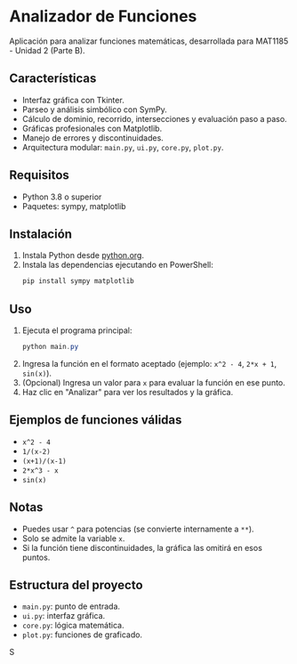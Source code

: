 # Analizador de Funciones

Aplicación para analizar funciones matemáticas, desarrollada para MAT1185 - Unidad 2 (Parte B).

## Características
- Interfaz gráfica con Tkinter.
- Parseo y análisis simbólico con SymPy.
- Cálculo de dominio, recorrido, intersecciones y evaluación paso a paso.
- Gráficas profesionales con Matplotlib.
- Manejo de errores y discontinuidades.
- Arquitectura modular: `main.py`, `ui.py`, `core.py`, `plot.py`.

## Requisitos
- Python 3.8 o superior
- Paquetes: sympy, matplotlib

## Instalación
1. Instala Python desde [python.org](https://www.python.org/).
2. Instala las dependencias ejecutando en PowerShell:
   ```powershell
   pip install sympy matplotlib
   ```

## Uso
1. Ejecuta el programa principal:
   ```powershell
   python main.py
   ```
2. Ingresa la función en el formato aceptado (ejemplo: `x^2 - 4`, `2*x + 1`, `sin(x)`).
3. (Opcional) Ingresa un valor para `x` para evaluar la función en ese punto.
4. Haz clic en "Analizar" para ver los resultados y la gráfica.

## Ejemplos de funciones válidas
- `x^2 - 4`
- `1/(x-2)`
- `(x+1)/(x-1)`
- `2*x^3 - x`
- `sin(x)`

## Notas
- Puedes usar `^` para potencias (se convierte internamente a `**`).
- Solo se admite la variable `x`.
- Si la función tiene discontinuidades, la gráfica las omitirá en esos puntos.

## Estructura del proyecto
- `main.py`: punto de entrada.
- `ui.py`: interfaz gráfica.
- `core.py`: lógica matemática.
- `plot.py`: funciones de graficado.

S